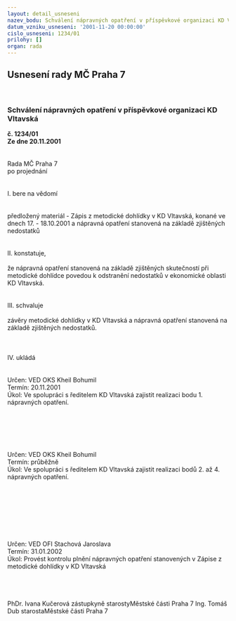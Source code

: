 ```yaml
---
layout: detail_usneseni
nazev_bodu: Schválení nápravných opatření v příspěvkové organizaci KD Vltavská
datum_vzniku_usneseni: '2001-11-20 00:00:00'
cislo_usneseni: 1234/01
prilohy: []
organ: rada
---
```

<div id="ucUsn_pList" class="usn">
	<span><h2>Usnesení rady MČ Praha 7 </h2>
<br></span><div class="standBody">
<span><h3>Schválení nápravných opatření v příspěvkové organizaci KD Vltavská</h3></span><div class="center">
		<strong>č. 1234/01</strong><br>
	</div>
<div class="center">
		<strong>Ze dne 20.11.2001</strong><br><br>
	</div>
<br>Rada MČ Praha 7<br>po projednání<br><br><br>I.	bere na vědomí<br><br> <br>předložený materiál - Zápis z metodické dohlídky v KD Vltavská, konané ve dnech 17. - 18.10.2001 a nápravná opatření stanovená na základě zjištěných nedostatků<br><br><br>II.	konstatuje,<br><br>že nápravná opatření stanovená na základě zjištěných skutečností při metodické dohlídce povedou k odstranění nedostatků v ekonomické oblasti KD Vltavská.<br><br><br>III.	schvaluje <br><br>závěry metodické dohlídky v KD Vltavská a nápravná opatření stanovená na základě zjištěných nedostatků.<br><br><br><br>IV.	ukládá <br><br> <br>Určen:	VED OKS Kheil Bohumil<br>Termín: 20.11.2001<br>Úkol:	Ve spolupráci s ředitelem KD Vltavská zajistit realizaci bodu 1. nápravných opatření.<br> <br><br><br><br><br> <br>Určen:	VED OKS Kheil Bohumil<br>Termín: průběžně<br>Úkol:	Ve spolupráci s ředitelem KD Vltavská zajistit realizaci bodů 2. až 4. nápravných opatření.<br> <br>  <br><br><br><br><br><br> <br>Určen:	VED OFI Stachová Jaroslava<br>Termín: 31.01.2002<br>Úkol:	Provést kontrolu plnění nápravných opatření stanovených v Zápise z metodické dohlídky v KD Vltavská<br> <br> <br> <br>	<br>PhDr. Ivana Kučerová zástupkyně starostyMěstské části Praha 7	Ing. Tomáš Dub starostaMěstské části Praha 7<br>	<br><br>
</div>
</div>